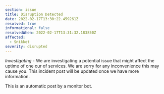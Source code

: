 ```yaml
---
section: issue
title: Disruption Detected
date: 2022-02-17T13:30:22.459261Z
resolved: true
informational: false
resolvedWhen: 2022-02-17T13:31:32.183850Z
affected:
  - Snikket
severity: disrupted
---
```

*Investigating* - We are investigating a potential issue that might affect the uptime of one our of services. We are sorry for any inconvenience this may cause you. This incident post will be updated once we have more information.

This is an automatic post by a monitor bot.
        